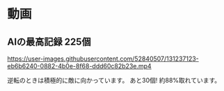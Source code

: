 # 動画
## AIの最高記録 225個

https://user-images.githubusercontent.com/52840507/131237123-eb6b6240-0882-4b0e-8f68-ddd60c82b23e.mp4

逆転のときは積極的に敵に向かっています。
あと30個!
約88%取れています。




